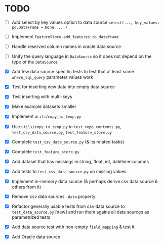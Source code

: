 # TODO

- [ ] Add select by key values option to data source `select(..., key_values: pd.DataFrame = None, ...)`
- [ ] Implement `FeatureStore.add_features_to_dataframe`
- [ ] Handle reserved column names in oracle data source
- [ ] Unify the query language in `DataSource` so it does not depend on the type of the `DataSource`

- [x] Add few data source specific tests to test that at least some `where_sql_query` parameter values work
- [x] Test for inserting new data into empty data source
- [x] Test inserting with multi-keys
- [x] Make example datasets smaller
- [x] Implement `utils/copy_to_temp.py`
- [x] Use `utils/copy_to_temp.py` in `test_repo_contents.py`, `test_csv_data_source.py`, `test_feature_store.py`
- [x] Complete `test_csv_data_source.py` (& its related tasks)
- [x] Complete `test_feature_store.py`
- [x] Add dataset that has missings in string, float, int, datetime columns
- [x] Add tests to `test_csv_data_source.py` on missing values
- [x] Implement in-memory data source (& perhaps derive csv data source & others from it)
- [x] Remove csv data sources `.data` property
- [x] Refactor generally usable tests from csv data source to `test_data_source.py` [new] and run them agains all
  data sources as parametrized tests
- [x] Add data source test with non-empty `field_mapping` & test it
- [x] Add Oracle data source
